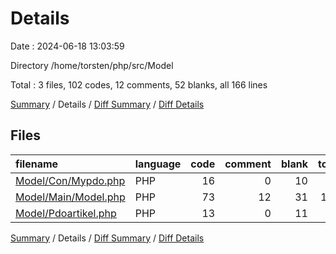 # Details

Date : 2024-06-18 13:03:59

Directory /home/torsten/php/src/Model

Total : 3 files,  102 codes, 12 comments, 52 blanks, all 166 lines

[Summary](results.md) / Details / [Diff Summary](diff.md) / [Diff Details](diff-details.md)

## Files
| filename | language | code | comment | blank | total |
| :--- | :--- | ---: | ---: | ---: | ---: |
| [Model/Con/Mypdo.php](/Model/Con/Mypdo.php) | PHP | 16 | 0 | 10 | 26 |
| [Model/Main/Model.php](/Model/Main/Model.php) | PHP | 73 | 12 | 31 | 116 |
| [Model/Pdoartikel.php](/Model/Pdoartikel.php) | PHP | 13 | 0 | 11 | 24 |

[Summary](results.md) / Details / [Diff Summary](diff.md) / [Diff Details](diff-details.md)